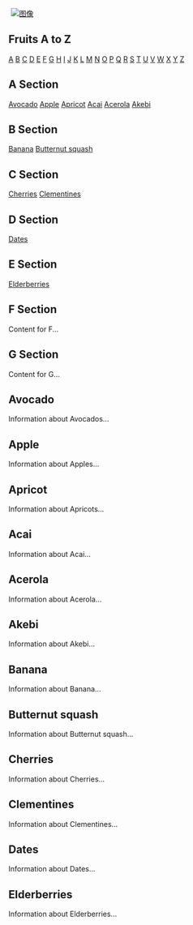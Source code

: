 <!DOCTYPE html>

<html>


<a href="/Moist_Bunny/status/1796812364156932102/photo/3" role="link" class="css-175oi2r r-1pi2tsx r-1ny4l3l r-1loqt21"><div class="css-175oi2r r-1p0dtai r-1d2f490 r-1udh08x r-u8s1d r-zchlnj r-ipm5af"><div aria-label="图像" class="css-175oi2r r-1mlwlqe r-1udh08x r-417010 r-aqfbo4 r-agouwx r-1p0dtai r-1d2f490 r-u8s1d r-zchlnj r-ipm5af" data-testid="tweetPhoto" style="margin: 5px;"><div class="css-175oi2r r-1niwhzg r-vvn4in r-u6sd8q r-1p0dtai r-1pi2tsx r-1d2f490 r-u8s1d r-zchlnj r-ipm5af r-13qz1uu r-1wyyakw r-4gszlv" style="background-image: url(&quot;https://pbs.twimg.com/media/GO-NsjUbsAAxiR0?format=jpg&amp;name=small&quot;);"></div><img alt="图像" draggable="true" src="https://pbs.twimg.com/media/GO-NsjUbsAAxiR0?format=jpg&amp;name=small" class="css-9pa8cd"></div></div></a>


</div>
  <head>
    <title>Fruits</title>
  </head>
  <body>
    <h2>Fruits A to Z</h2>
    <a href="#A">A</a>
    <a href="#B">B</a>
    <a href="#C">C</a>
    <a href="#D">D</a>
    <a href="#E">E</a>
    <a href="#F">F</a>
    <a href="#G">G</a>
    <a href="#H">H</a>
    <a href="#I">I</a>
    <a href="#J">J</a>
    <a href="#K">K</a>
    <a href="#L">L</a>
    <a href="#M">M</a>
    <a href="#N">N</a>
    <a href="#O">O</a>
    <a href="#P">P</a>
    <a href="#Q">Q</a>
    <a href="#R">R</a>
    <a href="#S">S</a>
    <a href="#T">T</a>
    <a href="#U">U</a>
    <a href="#V">V</a>
    <a href="#W">W</a>
    <a href="#X">X</a>
    <a href="#Y">Y</a>
    <a href="#Z">Z</a>

<h2 id="A">A Section</h2>
    <a href="#Avocado">Avocado</a>
    <a href="#Apple">Apple</a>
    <a href="#Apricot">Apricot</a>
    <a href="#Acai">Acai</a>
    <a href="#Acerola">Acerola</a>
    <a href="#Akebi">Akebi</a>

  <h2 id="B">B Section</h2>
    <a href="#Banana">Banana</a>
    <a href="#Butternut squash">Butternut squash</a>

  <h2 id="C">C Section</h2>
    <a href="#Cherries">Cherries</a>
    <a href="#Clementines">Clementines</a>

  <h2 id="D">D Section</h2>
    <a href="#Dates">Dates</a>

  <h2 id="E">E Section</h2>
    <a href="#Elderberries">Elderberries</a>
    
  <h2 id="F">F Section</h2>
    <p>Content for F...</p>
    
  <h2 id="G">G Section</h2>
    <p>Content for G...</p>

  <h2 class="A" id="Avocado">Avocado</h2>
  <p>Information about Avocados...</p>
    
  <h2 class="A" id="Apple">Apple</h2>
  <p>Information about Apples...</p>
  
  <h2 class="A" id="Apricot">Apricot</h2>
  <p>Information about Apricots...</p>
  
  <h2 class="A" id="Acai">Acai</h2>
  <p>Information about Acai...</p>
  
  <h2 class="A" id="Acerola">Acerola</h2>
  <p>Information about Acerola...</p>
  
  <h2 class="A" id="Akebi">Akebi</h2>
  <p>Information about Akebi...</p>

  <h2 class="B" id="Banana">Banana</h2>
  <p>Information about Banana...</p>

  <h2 class="B" id="Butternut squash">Butternut squash</h2>
  <p>Information about Butternut squash...</p>
  
  <h2 class="C" id="Cherries">Cherries</h2>
  <p>Information about Cherries...</p>
  
  <h2 class="C" id="Clementines">Clementines</h2>
  <p>Information about Clementines...</p>
  
  <h2 class="D" id="Dates">Dates</h2>
  <p>Information about Dates...</p>

  <h2 class="E" id="Elderberries">Elderberries</h2>
  <p>Information about Elderberries...</p>
  </body>
</html>
